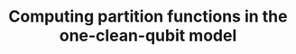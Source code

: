 ---
title: "Computing partition functions in the one-clean-qubit model"
collection: publications
permalink: /publication/2021-03 01-Computing-partition-functions-in-the-one-clean-qubit-model
authors: 'Anirban Chowdhury, Rolando Somma, Yigit Subasi, '
year: 2021
venue: 'Phys. Rev. A'
volpages: ' 103 032422'
paperurl: 'https://link.aps.org/doi/10.1103/PhysRevA.103.032422'
citation: 'Anirban Chowdhury, Rolando Somma, Yigit Subasi,  Phys. Rev. A,  103 032422 (2021).'
---